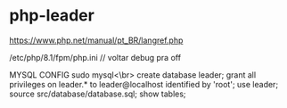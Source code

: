 # php-leader
https://www.php.net/manual/pt_BR/langref.php

/etc/php/8.1/fpm/php.ini // voltar debug pra off


MYSQL CONFIG
sudo mysql<\br>
create database leader;
grant all privileges on leader.* to leader@localhost identified by 'root';
use leader;
source src/database/database.sql;
show tables;
